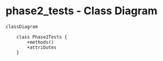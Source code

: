 # phase2_tests - Class Diagram

```mermaid
classDiagram

    class Phase2Tests {
        +methods()
        +attributes
    }

```
